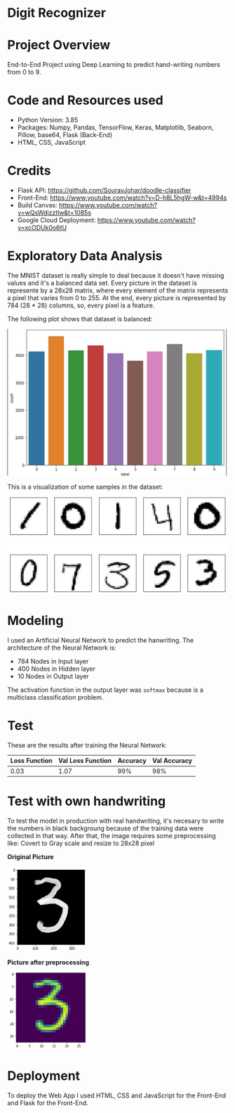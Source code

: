 # Digit Recognizer

# Project Overview

End-to-End Project using Deep Learning to predict hand-writing numbers from 0 to 9.

# Code and Resources used

*  Python Version: 3.85
*  Packages: Numpy, Pandas, TensorFlow, Keras, Matplotlib, Seaborn, Pillow, base64, Flask (Back-End)
*  HTML, CSS, JavaScript 

# Credits
* Flask API: https://github.com/SouravJohar/doodle-classifier
* Front-End: https://www.youtube.com/watch?v=D-h8L5hgW-w&t=4994s
* Build Canvas: https://www.youtube.com/watch?v=wQsWdizztIw&t=1085s
* Google Cloud Deployment: https://www.youtube.com/watch?v=xcODUk0o6tU

# Exploratory Data Analysis

The MNIST dataset is really simple to deal because it doesn't have missing values and it's a balanced data set. Every picture in the dataset is represente by a 28x28 matrix, where every element of the matrix represents a pixel that varies from 0 to 255. At the end, every picture is represented by 784 (28 * 28) columns, so, every pixel is a feature.

The following plot shows that dataset is balanced:

<img src= "https://github.com/jsroa15/Digit_Recognizer/blob/main/pictures/labels.jpg" width="500"/>

This is a visualization of some samples in the dataset:

<img src= "https://github.com/jsroa15/Digit_Recognizer/blob/main/pictures/samples.jpg" width="500"/>

# Modeling

I used an Artificial Neural Network to predict the hanwriting. The architecture of the Neural Network is:

*  784 Nodes in Input layer
*  400 Nodes in Hidden layer
*  10 Nodes in Output layer

The activation function in the output layer was ```softmax``` because is a multiclass classification problem.

#  Test

These are the results after training the Neural Network:

| Loss Function | Val Loss Function | Accuracy | Val Accuracy |
|---------------|-------------------|----------|--------------|
| 0.03          | 1.07              | 99%      | 98%          |

# Test with own handwriting

To test the model in production with real handwriting, it's necesary to write the numbers in black backgroung because of the training data were collected in that way. After that, the image requires some preprocessing like: Covert to Gray scale and resize to 28x28 pixel

**Original Picture**

<img src= "https://github.com/jsroa15/Digit_Recognizer/blob/main/pictures/own%20handwriting.jpg" width="180"/>

**Picture after preprocessing**

<img src= "https://github.com/jsroa15/Digit_Recognizer/blob/main/pictures/sample%20pro.jpg" width="180"/>

# Deployment

To deploy the Web App I used HTML, CSS and JavaScript for the Front-End and Flask for the Front-End.






